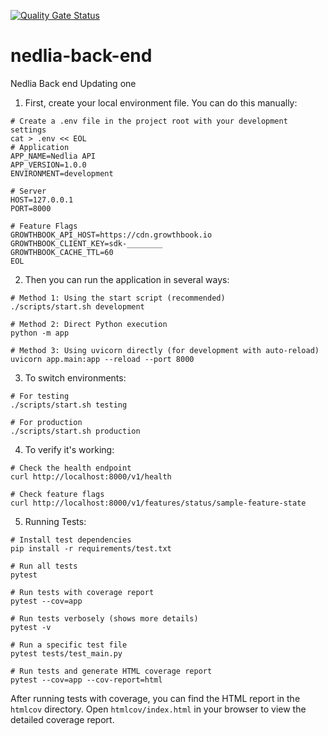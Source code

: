 [![Quality Gate Status](https://sonarcloud.io/api/project_badges/measure?project=onelasha_nedlia-back-end&metric=alert_status)](https://sonarcloud.io/summary/new_code?id=onelasha_nedlia-back-end)
# nedlia-back-end
Nedlia Back end
Updating one

1. First, create your local environment file. You can do this manually:

```commandline
# Create a .env file in the project root with your development settings
cat > .env << EOL
# Application
APP_NAME=Nedlia API
APP_VERSION=1.0.0
ENVIRONMENT=development

# Server
HOST=127.0.0.1
PORT=8000

# Feature Flags
GROWTHBOOK_API_HOST=https://cdn.growthbook.io
GROWTHBOOK_CLIENT_KEY=sdk-________
GROWTHBOOK_CACHE_TTL=60
EOL
```


2. Then you can run the application in several ways:
```commandline
# Method 1: Using the start script (recommended)
./scripts/start.sh development

# Method 2: Direct Python execution
python -m app

# Method 3: Using uvicorn directly (for development with auto-reload)
uvicorn app.main:app --reload --port 8000
```


3. To switch environments:
```commandline
# For testing
./scripts/start.sh testing

# For production
./scripts/start.sh production
```

4. To verify it's working:
```commandline
# Check the health endpoint
curl http://localhost:8000/v1/health

# Check feature flags
curl http://localhost:8000/v1/features/status/sample-feature-state
```

5. Running Tests:
```commandline
# Install test dependencies
pip install -r requirements/test.txt

# Run all tests
pytest

# Run tests with coverage report
pytest --cov=app

# Run tests verbosely (shows more details)
pytest -v

# Run a specific test file
pytest tests/test_main.py

# Run tests and generate HTML coverage report
pytest --cov=app --cov-report=html
```

After running tests with coverage, you can find the HTML report in the `htmlcov` directory.
Open `htmlcov/index.html` in your browser to view the detailed coverage report.